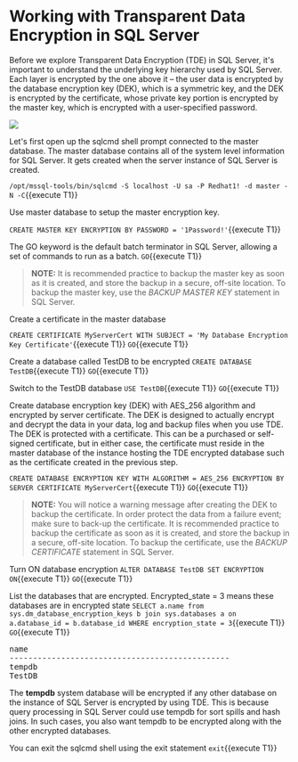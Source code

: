 # Working with Transparent Data Encryption in SQL Server

Before we explore Transparent Data Encryption (TDE) in SQL Server, it's important to understand the
underlying key hierarchy used by SQL Server. Each layer is encrypted by the one above it – the user data is encrypted by the database encryption key (DEK), which is a symmetric key, and the DEK is encrypted by the certificate, whose private key portion is encrypted by the master key, which is encrypted with a user-specified password.

![](./assets/Image-TDE.png)


Let's first open up the sqlcmd shell prompt connected to the master database. The master database contains all of the system level information for SQL Server. It gets created when the server instance of SQL Server is created. 

`/opt/mssql-tools/bin/sqlcmd -S localhost -U sa -P Redhat1! -d master -N -C`{{execute T1}}

Use master database to setup the master encryption key.

`CREATE MASTER KEY ENCRYPTION BY PASSWORD = '1Password!'`{{execute T1}}

The GO keyword is the default batch terminator in SQL Server, allowing a set of commands to run as a batch.
`GO`{{execute T1}}

> **NOTE:** It is recommended practice to backup the master key as soon as it is created, and store the backup in a secure, off-site location. To backup the master key, use the *BACKUP MASTER KEY* statement in SQL Server.

Create a certificate in the master database 

`CREATE CERTIFICATE MyServerCert WITH SUBJECT = 'My Database Encryption Key Certificate'`{{execute T1}}
`GO`{{execute T1}}

Create a database called TestDB to be encrypted 
`CREATE DATABASE TestDB`{{execute T1}}
`GO`{{execute T1}}

Switch to the TestDB database 
`USE TestDB`{{execute T1}}
`GO`{{execute T1}}

Create database encryption key (DEK) with AES_256 algorithm and encrypted by server certificate. The DEK is designed to actually encrypt and decrypt the data in your data, log and backup files when you use TDE. The DEK is protected with a certificate. This can be a purchased or self-signed certificate, but in either case, the certificate must reside in the master database of the instance hosting the TDE encrypted database such as the certificate created in the previous step.

`CREATE DATABASE ENCRYPTION KEY WITH ALGORITHM = AES_256 ENCRYPTION BY SERVER CERTIFICATE MyServerCert`{{execute T1}}
`GO`{{execute T1}}

> **NOTE:** You will notice a warning message after creating the DEK to backup the certificate. In order protect the data from a failure event; make sure to back-up the certificate. It is recommended practice to backup the certificate as soon as it is created, and store the backup in a secure, off-site location. To backup the certificate, use the *BACKUP CERTIFICATE* statement in SQL Server.

Turn ON database encryption
`ALTER DATABASE TestDB SET ENCRYPTION ON`{{execute T1}}
`GO`{{execute T1}}

List the databases that are encrypted. Encrypted_state = 3 means these databases are in encrypted state
`SELECT a.name from sys.dm_database_encryption_keys b join sys.databases a on a.database_id = b.database_id WHERE encryption_state = 3`{{execute T1}}
`GO`{{execute T1}}

<pre class="file">
name
-----------------------------------------------
tempdb
TestDB
</pre>

The **tempdb** system database will be encrypted if any other database on the instance of SQL Server is encrypted by using TDE. This is because query processing in SQL Server could use tempdb  for sort spills and hash joins. In such cases, you also want tempdb to be encrypted along with the other encrypted databases.

You can exit the sqlcmd shell using the exit statement
`exit`{{execute T1}}
